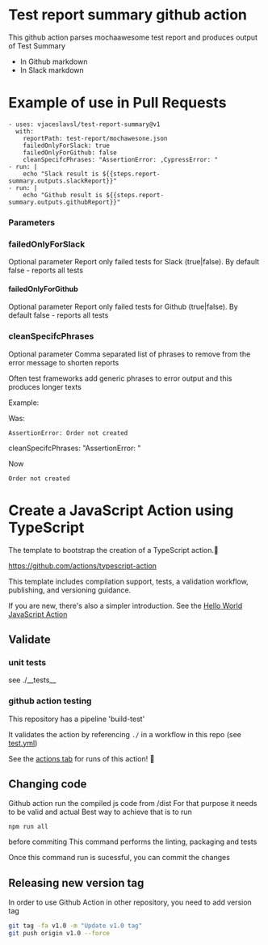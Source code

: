 # Test report summary github action

This github action parses mochaawesome test report and produces output of Test Summary
- In Github markdown
- In Slack markdown


# Example of use in Pull Requests

```
- uses: vjaceslavsl/test-report-summary@v1
  with:
    reportPath: test-report/mochawesone.json
    failedOnlyForSlack: true
    failedOnlyForGithub: false
    cleanSpecifcPhrases: "AssertionError: ,CypressError: "
- run: |
    echo "Slack result is ${{steps.report-summary.outputs.slackReport}}"
- run: |
    echo "Github result is ${{steps.report-summary.outputs.githubReport}}"
```

### Parameters

### failedOnlyForSlack

Optional parameter
Report only failed tests for Slack (true|false). By default false - reports all tests

#### failedOnlyForGithub

Optional parameter
Report only failed tests for Github (true|false). By default false - reports all tests

### cleanSpecifcPhrases

Optional parameter
Comma separated list of phrases to remove from the error message to shorten reports

Often test frameworks add generic phrases to error output and this produces longer texts

Example:


Was:
```
AssertionError: Order not created
```

cleanSpecifcPhrases: "AssertionError: "

Now
```
Order not created
```

# Create a JavaScript Action using TypeScript

The template to bootstrap the creation of a TypeScript action.:rocket:

https://github.com/actions/typescript-action


This template includes compilation support, tests, a validation workflow, publishing, and versioning guidance.  

If you are new, there's also a simpler introduction.  See the [Hello World JavaScript Action](https://github.com/actions/hello-world-javascript-action)

## Validate

### unit tests

see ./\_\_tests\_\_

### github action testing

This repository has a pipeline 'build-test'

It validates the action by referencing `./` in a workflow in this repo (see [test.yml](.github/workflows/test.yml))

See the [actions tab](https://github.com/vjaceslavs/slack-test-report/actions) for runs of this action! :rocket:


## Changing code

Github action run the compiled js code from /dist
For that purpose it needs to be valid and actual
Best way to achieve that is to run

```
npm run all
```

before commiting
This command performs the linting, packaging and tests

Once this command run is sucessful, you can commit the changes

## Releasing new version tag

In order to use Github Action in other repository, you need to add version tag

```sh
git tag -fa v1.0 -m "Update v1.0 tag"
git push origin v1.0 --force
```
